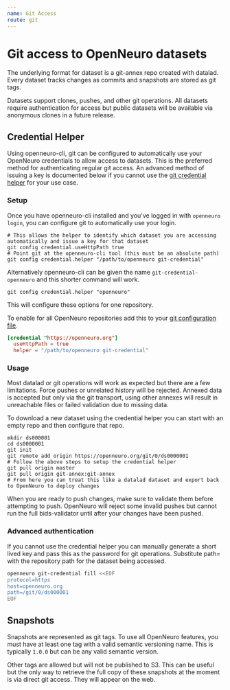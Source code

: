 ```yaml
---
name: Git Access
route: git
---
```


# Git access to OpenNeuro datasets

The underlying format for dataset is a git-annex repo created with datalad. Every dataset tracks changes as commits and snapshots are stored as git tags.

Datasets support clones, pushes, and other git operations. All datasets require authentication for access but public datasets will be available via anonymous clones in a future release.

## Credential Helper

Using openneuro-cli, git can be configured to automatically use your OpenNeuro credentials to allow access to datasets. This is the preferred method for authenticating regular git access. An advanced method of issuing a key is documented below if you cannot use the [git credential helper](https://git-scm.com/docs/gitcredentials) for your use case.

### Setup

Once you have openneuro-cli installed and you've logged in with `openneuro login`, you can configure git to automatically use your login.

```shell
# This allows the helper to identify which dataset you are accessing automatically and issue a key for that dataset
git config credential.useHttpPath true
# Point git at the openneuro-cli tool (this must be an absolute path)
git config credential.helper "/path/to/openneuro git-credential"
```

Alternatively openneuro-cli can be given the name `git-credential-openneuro` and this shorter command will work.

```shell
git config credential.helper "openneuro"
```

This will configure these options for one repository.

To enable for all OpenNeuro repositories add this to your [git configuration file](https://git-scm.com/docs/git-config#FILES).

```conf
[credential "https://openneuro.org"]
  useHttpPath = true
  helper = "/path/to/openneuro git-credential"
```

### Usage

Most datalad or git operations will work as expected but there are a few limitations. Force pushes or unrelated history will be rejected. Annexed data is accepted but only via the git transport, using other annexes will result in unreachable files or failed validation due to missing data.

To download a new dataset using the credential helper you can start with an empty repo and then configure that repo.

```shell
mkdir ds000001
cd ds0000001
git init
git remote add origin https://openneuro.org/git/0/ds0000001
# Follow the above steps to setup the credential helper
git pull origin master
git pull origin git-annex:git-annex
# From here you can treat this like a datalad dataset and export back to OpenNeuro to deploy changes
```

When you are ready to push changes, make sure to validate them before attempting to push. OpenNeuro will reject some invalid pushes but cannot run the full bids-validator until after your changes have been pushed.

### Advanced authentication

If you cannot use the credential helper you can manually generate a short lived key and pass this as the password for git operations. Substitute path= with the repository path for the dataset being accessed.

```bash
openneuro git-credential fill <<EOF
protocol=https
host=openneuro.org
path=/git/0/ds000001
EOF
```


## Snapshots

Snapshots are represented as git tags. To use all OpenNeuro features, you must have at least one tag with a valid semantic versioning name. This is typically `1.0.0` but can be any valid semantic version.

Other tags are allowed but will not be published to S3. This can be useful but the only way to retrieve the full copy of these snapshots at the moment is via direct git access. They will appear on the web.
